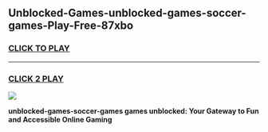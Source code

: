 
## Unblocked-Games-unblocked-games-soccer-games-Play-Free-87xbo
<h3>
<a href="https://premium76.site?title=unblocked-games-soccer-games&ref=22A">CLICK TO PLAY</a></h3>
<hr>

<h3>
<a href="https://premium76.site?title=unblocked-games-soccer-games&ref=22A">CLICK 2 PLAY</a>
  
</h3>

<a href="https://premium76.site?title=unblocked-games-soccer-games&ref=22A"><img src="https://clearcache.store/games.png"></a>


**unblocked-games-soccer-games games unblocked: Your Gateway to Fun and Accessible Online Gaming**
